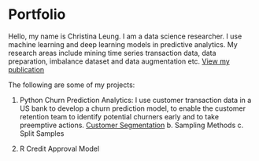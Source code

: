# Portfolio
Hello, my name is Christina Leung.  I am a data science researcher.  I use machine learning and deep learning models in predictive analytics.  My research areas include mining time series transaction data, data preparation, imbalance dataset and data augmentation etc.
[View my publication](https://aisel.aisnet.org/amcis2020/data_science_analytics_for_decision_support/data_science_analytics_for_decision_support/28/)

The following are some of my projects:
1. Python
   Churn Prediction Analytics: I use customer transaction data in a US bank to develop a churn prediction model, to enable the customer             retention team to identify potential churners early and to take preemptive actions.
[Customer Segmentation](https://github.com/cleung23/Portfolio/blob/2676fc6e92c8c25621dde6603e96be49aa87c766/Customer%20Segmentation.ipynb)
   b. Sampling Methods
   c. Split Samples

   

2. R
   Credit Approval Model
